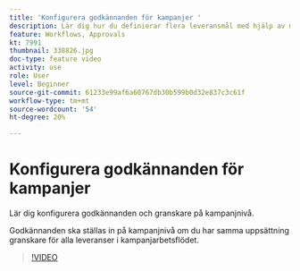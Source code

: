 ```yaml
---
title: 'Konfigurera godkännanden för kampanjer '
description: Lär dig hur du definierar flera leveransmål med hjälp av målinriktade arbetsflöden.
feature: Workflows, Approvals
kt: 7991
thumbnail: 338826.jpg
doc-type: feature video
activity: use
role: User
level: Beginner
source-git-commit: 61233e99af6a60767db30b599b0d32e837c3c61f
workflow-type: tm+mt
source-wordcount: '54'
ht-degree: 20%

---
```



# Konfigurera godkännanden för kampanjer

Lär dig konfigurera godkännanden och granskare på kampanjnivå.  

Godkännanden ska ställas in på kampanjnivå om du har samma uppsättning granskare för alla leveranser i kampanjarbetsflödet.

>[!VIDEO](https://video.tv.adobe.com/v/338826?quality=12)
